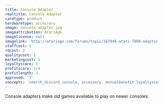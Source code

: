 ```yaml
---
title: Console Adapter
realtitle: Console Adapter
cardtype: product
hardwaretype: accessory
image: console-adapter.jpg
imageattribution: AtariAge
imagelicense: null
imagelink: 'http://atariage.com/forums/topic/167048-atari-7800-adaptor-for-atari-5200-at-pax-east/'
staffcost: 2
rdcost: 2
qualitycost: 1
marketingcost: 1
loyaltyscore: 1
profitscore: 1/4
profitlength: 2
approved: 'Y'
concepts: 'search_discard_console, accessory, mutualbenefit_loyaltyscore, mutualbenefit_profitscore'
---
```


Console adapters make old games available to play on newer consoles.
